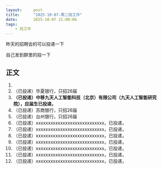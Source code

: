```yaml
---
layout:     post
title:      "2025-10-07-周二找工作"
date:       2025-10-07 21:00:06
tags:
    - 找工作
---
```


昨天的招聘会的可以投递一下

自己发到群里的投一下




## 正文

1. 
1. （已投递）华夏银行，只招26届
1. **（已投递）中移九天人工智能科技（北京）有限公司（九天人工智能研究院），应届生已投递，**
1. （已投递）苏商银行，只招26届
1. （已投递）台州银行，只招26届
1. （已投递）xxxxxxxxxxxxxxxxxxxxxxxxxxxx，已投递，
1. （已投递）xxxxxxxxxxxxxxxxxxxxxxxxxxxx，已投递，
1. （已投递）xxxxxxxxxxxxxxxxxxxxxxxxxxxx，已投递，
1. （已投递）xxxxxxxxxxxxxxxxxxxxxxxxxxxx，已投递，
1. （已投递）xxxxxxxxxxxxxxxxxxxxxxxxxxxx，已投递，
1. （已投递）xxxxxxxxxxxxxxxxxxxxxxxxxxxx，已投递，
1. （已投递）xxxxxxxxxxxxxxxxxxxxxxxxxxxx，已投递，















